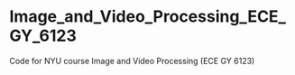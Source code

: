 # Image_and_Video_Processing_ECE_GY_6123
Code for NYU course Image and Video Processing (ECE GY 6123)
